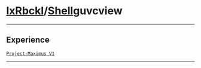 # [lxRbckl](https://github.com/lxRbckl/lxRbckl/tree/main)/[Shell](https://github.com/lxRbckl/lxRbckl/tree/main/Shell)guvcview

---

## Experience
[`Project-Maximus V1`](https://github.com/lxRbckl/Project-Maximus/blob/V1/README.md)

---
